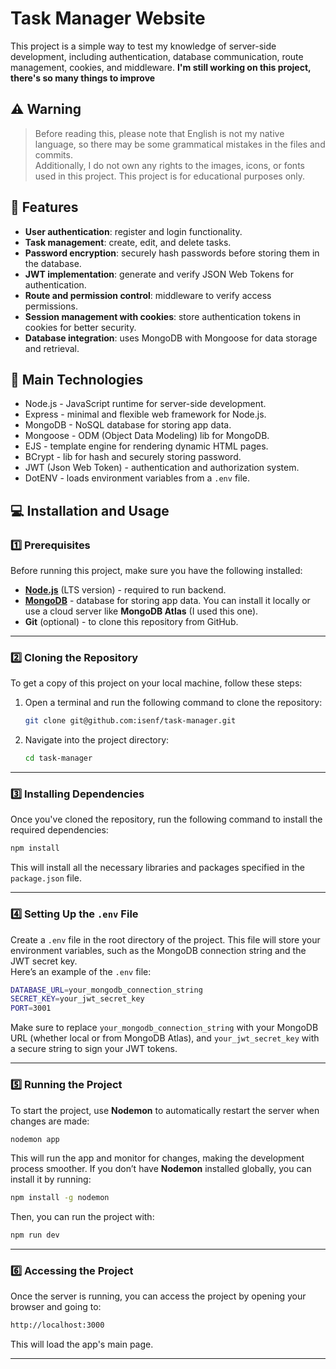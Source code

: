 
# Task Manager Website
This project is a simple way to test my knowledge of server-side development, including authentication, database communication, route management, cookies, and middleware.
**I'm still working on this project, there's so many things to improve**

## ⚠️ Warning
> Before reading this, please note that English is not my native language, so there may be some grammatical mistakes in the files and commits.  
> Additionally, I do not own any rights to the images, icons, or fonts used in this project. This project is for educational purposes only.

## 📖 Features
- **User authentication**: register and login functionality.  
- **Task management**: create, edit, and delete tasks.  
- **Password encryption**: securely hash passwords before storing them in the database.  
- **JWT implementation**: generate and verify JSON Web Tokens for authentication.  
- **Route and permission control**: middleware to verify access permissions.  
- **Session management with cookies**: store authentication tokens in cookies for better security.  
- **Database integration**: uses MongoDB with Mongoose for data storage and retrieval.

## 🚀 Main Technologies
- Node.js - JavaScript runtime for server-side development.  
- Express - minimal and flexible web framework for Node.js.  
- MongoDB - NoSQL database for storing app data.  
- Mongoose - ODM (Object Data Modeling) lib for MongoDB.  
- EJS - template engine for rendering dynamic HTML pages.  
- BCrypt - lib for hash and securely storing password.  
- JWT (Json Web Token) - authentication and authorization system.  
- DotENV - loads environment variables from a `.env` file.

## 💻 Installation and Usage

### 1️⃣ **Prerequisites**
Before running this project, make sure you have the following installed:
- **[Node.js](https://nodejs.org/pt)** (LTS version) - required to run backend.  
- **[MongoDB](https://www.mongodb.com)** - database for storing app data. You can install it locally or use a cloud server like **MongoDB Atlas** (I used this one).  
- **Git** (optional) - to clone this repository from GitHub.

---

### 2️⃣ **Cloning the Repository**
To get a copy of this project on your local machine, follow these steps:
1. Open a terminal and run the following command to clone the repository:  
   ```bash
   git clone git@github.com:isenf/task-manager.git
   ```
2. Navigate into the project directory:  
   ```bash
   cd task-manager
   ```

---

### 3️⃣ **Installing Dependencies**
Once you've cloned the repository, run the following command to install the required dependencies:  
```bash
npm install
```  
This will install all the necessary libraries and packages specified in the `package.json` file.

---

### 4️⃣ **Setting Up the `.env` File**
Create a `.env` file in the root directory of the project. This file will store your environment variables, such as the MongoDB connection string and the JWT secret key.  
Here’s an example of the `.env` file:  
```bash
DATABASE_URL=your_mongodb_connection_string  
SECRET_KEY=your_jwt_secret_key  
PORT=3001
```  
Make sure to replace `your_mongodb_connection_string` with your MongoDB URL (whether local or from MongoDB Atlas), and `your_jwt_secret_key` with a secure string to sign your JWT tokens.

---

### 5️⃣ **Running the Project**
To start the project, use **Nodemon** to automatically restart the server when changes are made:  
```bash
nodemon app
```  
This will run the app and monitor for changes, making the development process smoother. If you don’t have **Nodemon** installed globally, you can install it by running:  
```bash
npm install -g nodemon
```  

Then, you can run the project with:  
```bash
npm run dev
```

---

### 6️⃣ **Accessing the Project**
Once the server is running, you can access the project by opening your browser and going to:  
```bash
http://localhost:3000
```  
This will load the app's main page.

---
